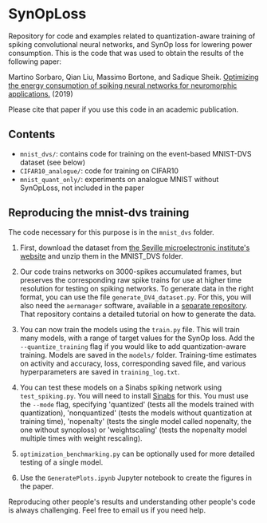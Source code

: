 # SynOpLoss

Repository for code and examples related to quantization-aware training of spiking convolutional neural networks,
and SynOp loss for lowering power consumption. This is the code that was used to obtain the results of the following paper:

Martino Sorbaro, Qian Liu, Massimo Bortone, and Sadique Sheik.
[Optimizing the energy consumption of spiking neural networks for neuromorphic applications.](https://arxiv.org/abs/1912.01268) (2019)

Please cite that paper if you use this code in an academic publication.

## Contents

- `mnist_dvs/`: contains code for training on the event-based MNIST-DVS dataset (see below)
- `CIFAR10_analogue/`: code for training on CIFAR10
- `mnist_quant_only/`: experiments on analogue MNIST without SynOpLoss, not included in the paper

## Reproducing the mnist-dvs training

The code necessary for this purpose is in the `mnist_dvs` folder.

1. First, download the dataset from [the Seville microelectronic institute's website](http://www2.imse-cnm.csic.es/caviar/MNISTDVS.html)
and unzip them in the MNIST_DVS folder.

2. Our code trains networks on 3000-spikes accumulated frames, but preserves the corresponding raw spike trains for use at higher time 
resolution for testing on spiking networks. To generate data in the right format, you can use the file `generate_DV4_dataset.py`.
For this, you will also need the `aermanager` software, available in a [separate repository](https://gitlab.com/aiCTX/AERManager).
That repository contains a detailed tutorial on how to generate the data.

3. You can now train the models using the `train.py` file. This will train many models, with a range of target values for the SynOp loss.
Add the `--quantize_training` flag if you would like to add quantization-aware training. Models are saved in the `models/` folder.
Training-time estimates on activity and accuracy, loss, corresponding saved file, and various hyperparameters are saved in `training_log.txt`.

4. You can test these models on a Sinabs spiking network using `test_spiking.py`. You will need to install [Sinabs](http://gitlab.com/aiCTX/sinabs) for this. You must use the `--mode` flag, specifying 'quantized' (tests all the models trained with quantization), 'nonquantized' (tests the models without quantization at training time), 'nopenalty' (tests the single model called nopenalty, the one without synoploss) or 'weightscaling' (tests the nopenalty model multiple times with weight rescaling).

5. `optimization_benchmarking.py` can be optionally used for more detailed testing of a single model.

6. Use the `GeneratePlots.ipynb` Jupyter notebook to create the figures in the paper.

Reproducing other people's results and understanding other people's code is always challenging. Feel free to email us if you need help.
